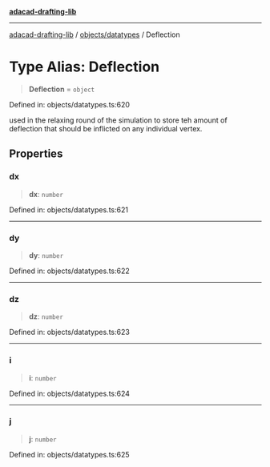 [**adacad-drafting-lib**](../../../README.md)

***

[adacad-drafting-lib](../../../modules.md) / [objects/datatypes](../README.md) / Deflection

# Type Alias: Deflection

> **Deflection** = `object`

Defined in: objects/datatypes.ts:620

used in the relaxing round of the simulation to store teh amount of deflection that should be inflicted on any individual vertex.

## Properties

### dx

> **dx**: `number`

Defined in: objects/datatypes.ts:621

***

### dy

> **dy**: `number`

Defined in: objects/datatypes.ts:622

***

### dz

> **dz**: `number`

Defined in: objects/datatypes.ts:623

***

### i

> **i**: `number`

Defined in: objects/datatypes.ts:624

***

### j

> **j**: `number`

Defined in: objects/datatypes.ts:625
